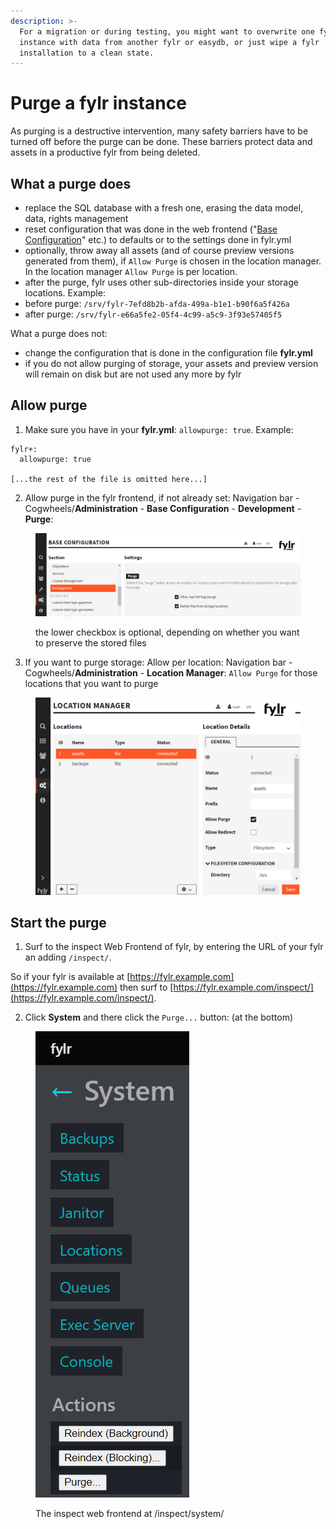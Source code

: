 ```yaml
---
description: >-
  For a migration or during testing, you might want to overwrite one fylr
  instance with data from another fylr or easydb, or just wipe a fylr
  installation to a clean state.
---
```


# Purge a fylr instance

As purging is a destructive intervention, many safety barriers have to be turned off before the purge can be done. These barriers protect data and assets in a productive fylr from being deleted.

## What a purge does

* replace the SQL database with a fresh one, erasing the data model, data, rights management
* reset configuration that was done in the web frontend ("[Base Configuration](../for-administrators/readme/)" etc.) to defaults or to the settings done in fylr.yml
* optionally, throw away all assets (and of course preview versions generated from them), if `Allow Purge` is chosen in the location manager. In the location manager `Allow Purge` is per location.
* after the purge, fylr uses other sub-directories inside your storage locations. Example:
* before purge: `/srv/fylr-7efd8b2b-afda-499a-b1e1-b90f6a5f426a`
* after purge: `/srv/fylr-e66a5fe2-05f4-4c99-a5c9-3f93e57405f5`

What a purge does not:

* change the configuration that is done in the configuration file **fylr.yml**
* if you do not allow purging of storage, your assets and preview version will remain on disk but are not used any more by fylr

## Allow purge

1. Make sure you have in your **fylr.yml**: `allowpurge: true`. Example:

```
fylr+:
  allowpurge: true

[...the rest of the file is omitted here...]
```

2. Allow purge in the fylr frontend, if not already set: Navigation bar - Cogwheels/**Administration** - **Base Configuration** - **Development** - **Purge**:

<figure><img src="../.gitbook/assets/image (2) (2).png" alt=""><figcaption><p>the lower checkbox is optional, depending on whether you want to preserve the stored files</p></figcaption></figure>

3. If you want to purge storage: Allow per location: Navigation bar - Cogwheels/**Administration** - **Location Manager**: `Allow Purge` for those locations that you want to purge

<figure><img src="../.gitbook/assets/image (1) (1) (1).png" alt=""><figcaption></figcaption></figure>

## Start the purge

1. Surf to the inspect Web Frontend of fylr, by entering the URL of your fylr an adding `/inspect/`.

So if your fylr is available at [https://fylr.example.com](https://fylr.example.com) then surf to [https://fylr.example.com/inspect/](https://fylr.example.com/inspect/).

2. Click **System** and there click the `Purge...` button: (at the bottom)

<figure><img src="../.gitbook/assets/image (2) (2) (1).png" alt=""><figcaption><p>The inspect web frontend at /inspect/system/</p></figcaption></figure>
